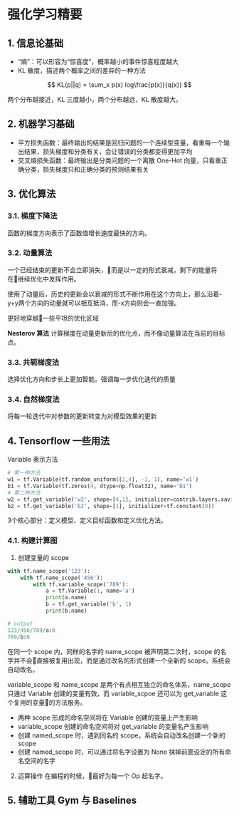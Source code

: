 # 强化学习精要

## 1. 信息论基础

- “熵”：可以形容为“惊喜度”，概率越小的事件惊喜程度越大
- KL 散度，描述两个概率之间的差异的一种方法

$$
KL(p||q) = \sum_x p(x) log\frac{p(x)}{q(x)}
$$

两个分布越接近，KL 三度越小，两个分布越远，KL 散度越大。

## 2. 机器学习基础

- 平方损失函数：最终输出的结果是回归问题的一个连续型变量，看重每一个输出结果，损失梯度和分类有关，会让错误的分类都变得更加平均
- 交叉熵损失函数：最终输出是分类问题的一个离散 One-Hot 向量，只看重正确分类，损失梯度只和正确分类的预测结果有关

## 3. 优化算法

### 3.1. 梯度下降法

函数的梯度方向表示了函数值增长速度最快的方向。

### 3.2. 动量算法
一个已经结束的更新不会立即消失，而是以一定的形式衰减，剩下的能量将在继续优化中发挥作用。

使用了动量后，历史的更新会以衰减的形式不断作用在这个方向上，那么沿着-y+y两个方向的动量就可以相互抵消，而-x方向则会一直加强。

更好地穿越一些平坦的优化区域

**Nesterov 算法** 计算梯度在动量更新后的优化点，而不像动量算法在当前的目标点。

### 3.3. 共轭梯度法

选择优化方向和步长上更加智能。强调每一步优化迭代的质量

### 3.4. 自然梯度法

将每一轮迭代中对参数的更新转变为对模型效果的更新

## 4. Tensorflow 一些用法

Variable 表示方法

```python
# 第一种方法
w1 = tf.Variable(tf.random_uniform([2,4], -1, 1), name='w1')
b1 = tf.Variable(tf.zeros(4, dtype=np.float32), name='b1')
# 第二种方法
w2 = tf.get_variable('w2', shape=[4,1], initializer=contrib.layers.xavier_initializer())
b2 = tf.get_variable('b2', shape=[1], initializer=tf.constant(0))
```

3个核心部分：定义模型、定义目标函数和定义优化方法。

### 4.1. 构建计算图

1. 创建变量的 scope

```python
with tf.name_scope('123'):
    with tf.name_scope('456'):
        with tf.variable_scope('789'):
            a = tf.Variable(1, name='a')
            print(a.name)
            b = tf.get_variable('b', 1)
            print(b.name)

# output
123/456/789/a:0
789/b:0
```

在同一个 scope 内，同样的名字的 name_scope 被声明第二次时，scope 的名字并不会直接被复用出现，而是通过改名的形式创建一个全新的 scope。系统会自动改名。

variable_scope 和 name_scope 是两个有点相互独立的命名体系，name_scope 只通过 Variable 创建的变量有效，而 variable_scpoe 还可以为 get_variable 这个复用的变量的方法服务。

- 两种 scope 形成的命名空间将在 Variable 创建的变量上产生影响
- variable_scope 创建的命名空间将对 get_variable 的变量名产生影响
- 创建 named_scope 时，遇到同名的 scope，系统会自动改名创建一个新的 scope
- 创建 named_scope 时，可以通过将名字设置为 None 抹掉前面设定的所有命名空间的名字

2. 运算操作
在编程的时候，最好为每一个 Op 起名字。

## 5. 辅助工具 Gym 与 Baselines

